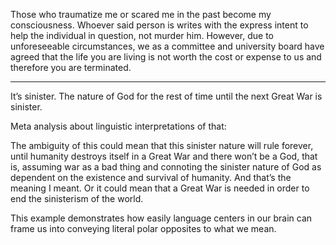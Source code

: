 Those who traumatize me or scared me in the past become my consciousness. Whoever said person is writes with the express intent to help the individual in question, not murder him. However, due to unforeseeable circumstances, we as a committee and university board have agreed that the life you are living is not worth the cost or expense to us and therefore you are terminated. 

---

It’s sinister. The nature of God for the rest of time until the next Great War is sinister.

Meta analysis about linguistic interpretations of that:

The ambiguity of this could mean that this sinister nature will rule forever, until humanity destroys itself in a Great War and there won’t be a God, that is, assuming war as a bad thing and connoting the sinister nature of God as dependent on the existence and survival of humanity. And that’s the meaning I meant. Or it could mean that a Great War is needed in order to end the sinisterism of the world. 

This example demonstrates how easily language centers in our brain can frame us into conveying literal polar opposites to what we mean. 
